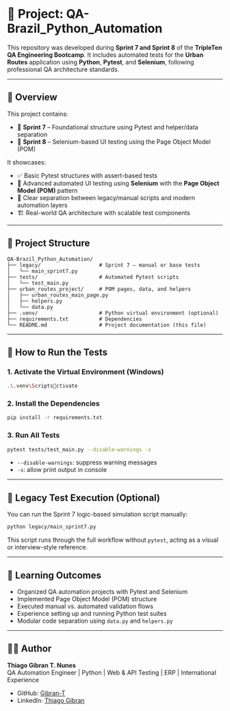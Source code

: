 # 🧪 Project: QA-Brazil_Python_Automation

This repository was developed during **Sprint 7 and Sprint 8** of the **TripleTen QA Engineering Bootcamp**. It includes automated tests for the **Urban Routes** application using **Python**, **Pytest**, and **Selenium**, following professional QA architecture standards.

---

## 🚀 Overview

This project contains:

- 🧱 **Sprint 7** – Foundational structure using Pytest and helper/data separation  
- 🧪 **Sprint 8** – Selenium-based UI testing using the Page Object Model (POM)

It showcases:

- ✅ Basic Pytest structures with assert-based tests  
- 🧠 Advanced automated UI testing using **Selenium** with the **Page Object Model (POM)** pattern  
- 🧹 Clear separation between legacy/manual scripts and modern automation layers  
- 🏗️ Real-world QA architecture with scalable test components  

---

## 📁 Project Structure

```text
QA-Brazil_Python_Automation/
├── legacy/                   # Sprint 7 – manual or base tests
│   └── main_sprint7.py
├── tests/                    # Automated Pytest scripts
│   └── test_main.py
├── urban_routes_project/     # POM pages, data, and helpers
│   ├── urban_routes_main_page.py
│   ├── helpers.py
│   └── data.py
├── .venv/                    # Python virtual environment (optional)
├── requirements.txt          # Dependencies
└── README.md                 # Project documentation (this file)
```

---

## 🧪 How to Run the Tests

### 1. Activate the Virtual Environment (Windows)

```bash
.\.venv\Scriptsctivate
```

### 2. Install the Dependencies

```bash
pip install -r requirements.txt
```

### 3. Run All Tests

```bash
pytest tests/test_main.py --disable-warnings -s
```

- `--disable-warnings`: suppress warning messages  
- `-s`: allow print output in console  

---

## 🧰 Legacy Test Execution (Optional)

You can run the Sprint 7 logic-based simulation script manually:

```bash
python legacy/main_sprint7.py
```

This script runs through the full workflow without `pytest`, acting as a visual or interview-style reference.

---

## 🧠 Learning Outcomes

- Organized QA automation projects with Pytest and Selenium  
- Implemented Page Object Model (POM) structure  
- Executed manual vs. automated validation flows  
- Experience setting up and running Python test suites  
- Modular code separation using `data.py` and `helpers.py`  

---

## 👨‍💻 Author

**Thiago Gibran T. Nunes**  
QA Automation Engineer | Python | Web & API Testing | ERP | International Experience

- GitHub: [Gibran-T](https://github.com/Gibran-T)  
- LinkedIn: [Thiago Gibran](https://www.linkedin.com/in/thiago-gibran-a01489b5)
